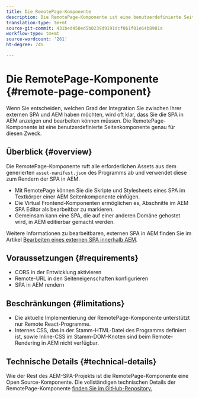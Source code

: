 ```yaml
---
title: Die RemotePage-Komponente
description: Die RemotePage-Komponente ist eine benutzerdefinierte Seitenkomponente zur Bearbeitung von Remote-React-SPAs in AEM.
translation-type: tm+mt
source-git-commit: 431bed450ed5b0239d9191dcf061f01e64b8981a
workflow-type: tm+mt
source-wordcount: '261'
ht-degree: 74%

---
```


# Die RemotePage-Komponente {#remote-page-component}

Wenn Sie entscheiden, welchen Grad der Integration Sie zwischen Ihrer externen SPA und AEM haben möchten, wird oft klar, dass Sie die SPA in AEM anzeigen und bearbeiten können müssen. Die RemotePage-Komponente ist eine benutzerdefinierte Seitenkomponente genau für diesen Zweck.

## Überblick {#overview}

Die RemotePage-Komponente ruft alle erforderlichen Assets aus dem generierten `asset-manifest.json` des Programms ab und verwendet diese zum Rendern der SPA in AEM.

* Mit RemotePage können Sie die Skripte und Stylesheets eines SPA im Textkörper einer AEM Seitenkomponente einfügen.
* Die Virtual Frontend-Komponenten ermöglichen es, Abschnitte im AEM SPA Editor als bearbeitbar zu markieren.
* Gemeinsam kann eine SPA, die auf einer anderen Domäne gehostet wird, in AEM editierbar gemacht werden.

Weitere Informationen zu bearbeitbaren, externen SPA in AEM finden Sie im Artikel [Bearbeiten eines externen SPA innerhalb AEM](spa-edit-external.md).

## Voraussetzungen {#requirements}

* CORS in der Entwicklung aktivieren
* Remote-URL in den Seiteneigenschaften konfigurieren
* SPA in AEM rendern

## Beschränkungen {#limitations}

* Die aktuelle Implementierung der RemotePage-Komponente unterstützt nur Remote React-Programme.
* Internes CSS, das in der Stamm-HTML-Datei des Programms definiert ist, sowie Inline-CSS im Stamm-DOM-Knoten sind beim Remote-Rendering in AEM nicht verfügbar.

## Technische Details {#technical-details}

Wie der Rest des AEM-SPA-Projekts ist die RemotePage-Komponente eine Open Source-Komponente. Die vollständigen technischen Details der RemotePage-Komponente [finden Sie im GitHub-Repository.](https://github.com/adobe/aem-spa-project-core/tree/master/ui.apps/src/main/content/jcr_root/apps/spa-project-core/components/remotepage)
